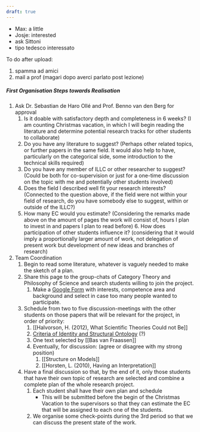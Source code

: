```yaml
---
draft: true
---
```

- Max: a little
- Josje: interested
- ask Sittoni
- tipo tedesco interessato

To do after upload:
1. spamma ad amici
2. mail a prof (magari dopo averci parlato post lezione)
##### First Organisation Steps towards Realisation
1. Ask Dr. Sebastian de Haro Ollé and Prof. Benno van den Berg for approval
	1. Is it doable with satisfactory depth and completeness in 6 weeks? (I am counting Christmas vacation, in which I will begin reading the literature and determine potential research tracks for other students to collaborate)
	2. Do you have any literature to suggest? (Perhaps other related topics, or further papers in the same field. It would also help to have, particularly on the categorical side, some introduction to the technical skills required)
	3. Do you have any member of ILLC or other researcher to suggest? (Could be both for co-supervision or just for a one-time discussion on the topic with me and potentially other students involved)
	4. Does the field I described well fit your research interests? (Connected to the question above, if the field were not within your field of research, do you have somebody else to suggest, within or outside of the ILLC?)
	5. How many EC would you estimate? (Considering the remarks made above on the amount of pages the work will consist of, hours I plan to invest in and papers I plan to read before)
		6. How does participation of other students influence it? (considering that it would imply a proportionally larger amount of work, not delegation of present work but development of new ideas and branches of research)
2. Team Coordination
	1. Begin to read some literature, whatever is vaguely needed to make the sketch of a plan.
	2. Share this page to the group-chats of Category Theory and Philosophy of Science and search students willing to join the project.
		1. Make a [Google Form](https://docs.google.com/forms/d/e/1FAIpQLSdx_ATY579NgdwSeGapf1_-P9XYiqg6BDwgNxsD1U4_V4FzEA/viewform?usp=sf_link) with interests, competence area and background and select in case too many people wanted to participate.
	3. Schedule from two to five discussion-meetings with the other students on those papers that will be relevant for the project, in order of priority:
		1. [[Halvorson, H. (2012), What Scientific Theories Could not Be]]
		2. [Criteria of Identity and Structural Ontology](https://www.researchgate.net/profile/Hannes-Leitgeb-2/publication/31349684_Criteria_of_Identity_and_Structuralist_Ontology/links/00463534fdb154f8b7000000/Criteria-of-Identity-and-Structuralist-Ontology.pdf?origin=publicationDetail&_sg%5B0%5D=ulrFKJxSo5jaNeCcC_G-SfIm5cfSOghXDvamINp01-TwUpbBUL2LZjzXUmEE_TSkJL4KY8RIQLMb78iVP7Yv9g.d4mRcbQrbo2MXHb7VkwdtNFfg3MZgisp3B7yGzzuAeAobShv-_XM3l4jFIBw5uU7fLgm5lNQGoWR08qbtX3w3g&_sg%5B1%5D=h_I-RdO0AXbmNUQr62JiRf-9ii05sny7fCG1xftvDZBrgPNtrjcbRebTln1M1wXcSNT3eNjdXzOCy3RgIQZTt-cSGX6SxWoaeZzrtxlZotb0.d4mRcbQrbo2MXHb7VkwdtNFfg3MZgisp3B7yGzzuAeAobShv-_XM3l4jFIBw5uU7fLgm5lNQGoWR08qbtX3w3g&_iepl=&_rtd=eyJjb250ZW50SW50ZW50IjoibWFpbkl0ZW0ifQ%3D%3D&_tp=eyJjb250ZXh0Ijp7ImZpcnN0UGFnZSI6InB1YmxpY2F0aW9uIiwicGFnZSI6InB1YmxpY2F0aW9uIiwicG9zaXRpb24iOiJwYWdlSGVhZGVyIn19) (?)
		3. One text selected by [[Bas van Fraassen]]
		4. Eventually, for discussion: (agree or disagree with my strong position)
			1. [[Structure on Models]]
			2. [[Horsten, L. (2010), Having an Interpretation]]
	4. Have a final discussion so that, by the end of it, only those students that have their own topic of research are selected and combine a complete plan of the whole research project.
		1. Each student shall have their own plan and schedule
			- This will be submitted before the begin of the Christmas Vacation to the supervisors so that they can estimate the EC that will be assigned to each one of the students.
		2. We organise some check-points during the 3rd period so that we can discuss the present state of the work.